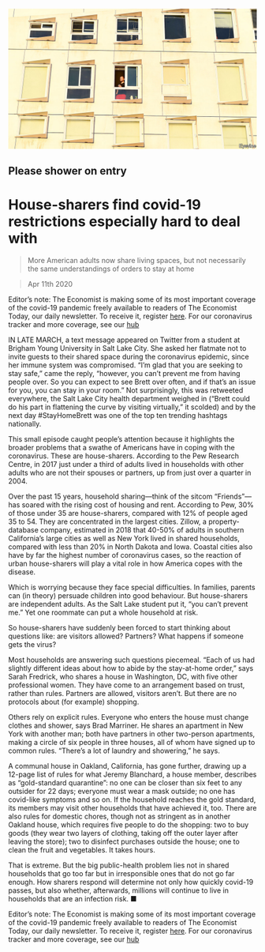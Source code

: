 ![](./images/20200411_USP001_1.jpg)

## Please shower on entry

# House-sharers find covid-19 restrictions especially hard to deal with

> More American adults now share living spaces, but not necessarily the same understandings of orders to stay at home

> Apr 11th 2020

Editor’s note: The Economist is making some of its most important coverage of the covid-19 pandemic freely available to readers of The Economist Today, our daily newsletter. To receive it, register [here](https://www.economist.com//newslettersignup). For our coronavirus tracker and more coverage, see our [hub](https://www.economist.com//coronavirus)

IN LATE MARCH, a text message appeared on Twitter from a student at Brigham Young University in Salt Lake City. She asked her flatmate not to invite guests to their shared space during the coronavirus epidemic, since her immune system was compromised. “I’m glad that you are seeking to stay safe,” came the reply, “however, you can’t prevent me from having people over. So you can expect to see Brett over often, and if that’s an issue for you, you can stay in your room.” Not surprisingly, this was retweeted everywhere, the Salt Lake City health department weighed in (“Brett could do his part in flattening the curve by visiting virtually,” it scolded) and by the next day #StayHomeBrett was one of the top ten trending hashtags nationally.

This small episode caught people’s attention because it highlights the broader problems that a swathe of Americans have in coping with the coronavirus. These are house-sharers. According to the Pew Research Centre, in 2017 just under a third of adults lived in households with other adults who are not their spouses or partners, up from just over a quarter in 2004.

Over the past 15 years, household sharing—think of the sitcom “Friends”—has soared with the rising cost of housing and rent. According to Pew, 30% of those under 35 are house-sharers, compared with 12% of people aged 35 to 54. They are concentrated in the largest cities. Zillow, a property-database company, estimated in 2018 that 40-50% of adults in southern California’s large cities as well as New York lived in shared households, compared with less than 20% in North Dakota and Iowa. Coastal cities also have by far the highest number of coronavirus cases, so the reaction of urban house-sharers will play a vital role in how America copes with the disease.

Which is worrying because they face special difficulties. In families, parents can (in theory) persuade children into good behaviour. But house-sharers are independent adults. As the Salt Lake student put it, “you can’t prevent me.” Yet one roommate can put a whole household at risk.

So house-sharers have suddenly been forced to start thinking about questions like: are visitors allowed? Partners? What happens if someone gets the virus?

Most households are answering such questions piecemeal. “Each of us had slightly different ideas about how to abide by the stay-at-home order,” says Sarah Fredrick, who shares a house in Washington, DC, with five other professional women. They have come to an arrangement based on trust, rather than rules. Partners are allowed, visitors aren’t. But there are no protocols about (for example) shopping.

Others rely on explicit rules. Everyone who enters the house must change clothes and shower, says Brad Marriner. He shares an apartment in New York with another man; both have partners in other two-person apartments, making a circle of six people in three houses, all of whom have signed up to common rules. “There’s a lot of laundry and showering,” he says.

A communal house in Oakland, California, has gone further, drawing up a 12-page list of rules for what Jeremy Blanchard, a house member, describes as “gold-standard quarantine”: no one can be closer than six feet to any outsider for 22 days; everyone must wear a mask outside; no one has covid-like symptoms and so on. If the household reaches the gold standard, its members may visit other households that have achieved it, too. There are also rules for domestic chores, though not as stringent as in another Oakland house, which requires five people to do the shopping: two to buy goods (they wear two layers of clothing, taking off the outer layer after leaving the store); two to disinfect purchases outside the house; one to clean the fruit and vegetables. It takes hours.

That is extreme. But the big public-health problem lies not in shared households that go too far but in irresponsible ones that do not go far enough. How sharers respond will determine not only how quickly covid-19 passes, but also whether, afterwards, millions will continue to live in households that are an infection risk. ■

Editor’s note: The Economist is making some of its most important coverage of the covid-19 pandemic freely available to readers of The Economist Today, our daily newsletter. To receive it, register [here](https://www.economist.com//newslettersignup). For our coronavirus tracker and more coverage, see our [hub](https://www.economist.com//coronavirus)